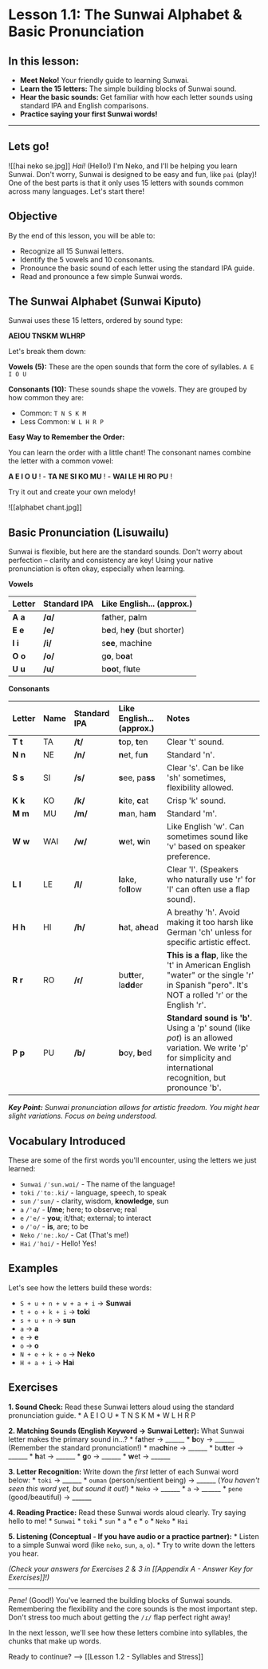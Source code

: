 
# **Lesson 1.1: The Sunwai Alphabet & Basic Pronunciation**

## In this lesson:

*   **Meet Neko!** Your friendly guide to learning Sunwai.
*   **Learn the 15 letters:** The simple building blocks of Sunwai sound.
*   **Hear the basic sounds:** Get familiar with how each letter sounds using standard IPA and English comparisons.
*   **Practice saying your first Sunwai words!**

---
## Lets go!

![[hai neko se.jpg]]
*Hai!* (Hello!) I'm Neko, and I'll be helping you learn Sunwai. Don't worry, Sunwai is designed to be easy and fun, like `pai` (play)! One of the best parts is that it only uses 15 letters with sounds common across many languages. Let's start there!

## Objective

By the end of this lesson, you will be able to:

*   Recognize all 15 Sunwai letters.
*   Identify the 5 vowels and 10 consonants.
*   Pronounce the basic sound of each letter using the standard IPA guide.
*   Read and pronounce a few simple Sunwai words.

## The Sunwai Alphabet (Sunwai Kiputo)

Sunwai uses these 15 letters, ordered by sound type:

**AEIOU TNSKM WLHRP**

Let's break them down:

**Vowels (5):** These are the open sounds that form the core of syllables.
`A E I O U`

**Consonants (10):** These sounds shape the vowels. They are grouped by how common they are:
*   Common: `T N S K M`
*   Less Common: `W L H R P`

**Easy Way to Remember the Order:**

You can learn the order with a little chant! The consonant names combine the letter with a common vowel:

**A E I O U** ! -  **TA NE SI KO MU** ! - **WAI LE HI RO PU** !

Try it out and create your own melody!

![[alphabet chant.jpg]]

## Basic Pronunciation (Lisuwailu)

Sunwai is flexible, but here are the standard sounds. Don't worry about perfection – clarity and consistency are key! Using your native pronunciation is often okay, especially when learning.

**Vowels**

| Letter  | Standard IPA | Like English... (approx.)      |
| :------ | :----------- | :----------------------------- |
| **A a** | **/ɑ/**      | f**a**ther, p**a**lm           |
| **E e** | **/e/**      | b**e**d, h**ey** (but shorter) |
| **I i** | **/i/**      | s**ee**, mach**i**ne           |
| **O o** | **/o/**      | g**o**, b**oa**t               |
| **U u** | **/u/**      | b**oo**t, fl**u**te            |

**Consonants**

| Letter  | Name | Standard IPA | Like English... (approx.) | Notes                                                                                                                                                            |
| :------ | :--- | :----------- | :------------------------ | :--------------------------------------------------------------------------------------------------------------------------------------------------------------- |
| **T t** | TA   | **/t/**      | **t**op, **t**en          | Clear 't' sound.                                                                                                                                                 |
| **N n** | NE   | **/n/**      | **n**et, fu**n**          | Standard 'n'.                                                                                                                                                    |
| **S s** | SI   | **/s/**      | **s**ee, pa**ss**         | Clear 's'. Can be like 'sh' sometimes, flexibility allowed.                                                                                                      |
| **K k** | KO   | **/k/**      | **k**ite, **c**at         | Crisp 'k' sound.                                                                                                                                                 |
| **M m** | MU   | **/m/**      | **m**an, ha**m**          | Standard 'm'.                                                                                                                                                    |
| **W w** | WAI  | **/w/**      | **w**et, **w**in          | Like English 'w'. Can sometimes sound like 'v' based on speaker preference.                                                                                      |
| **L l** | LE   | **/l/**      | **l**ake, fo**ll**ow      | Clear 'l'. (Speakers who naturally use 'r' for 'l' can often use a flap sound).                                                                                  |
| **H h** | HI   | **/h/**      | **h**at, a**h**ead        | A breathy 'h'. Avoid making it too harsh like German 'ch' unless for specific artistic effect.                                                                   |
| **R r** | RO   | **/ɾ/**      | bu**tt**er, la**dd**er    | **This is a flap**, like the 't' in American English "water" or the single 'r' in Spanish "pero". It's NOT a rolled 'r' or the English 'r'.                      |
| **P p** | PU   | **/b/**      | **b**oy, **b**ed          | **Standard sound is 'b'**. Using a 'p' sound (like *pot*) is an allowed variation. We write 'p' for simplicity and international recognition, but pronounce 'b'. |

***Key Point:** Sunwai pronunciation allows for artistic freedom. You might hear slight variations. Focus on being understood.*

## Vocabulary Introduced

These are some of the first words you'll encounter, using the letters we just learned:

*   `Sunwai` `/ˈsun.wɑi/` - The name of the language!
*   `toki` `/ˈtoː.ki/` - language, speech, to speak
*   `sun` `/ˈsun/` - clarity, wisdom, **knowledge**, sun
*   `a` `/ˈɑ/` - **I/me**; here; to observe; real
*   `e` `/ˈe/` - **you**; it/that; external; to interact
*   `o` `/ˈo/` - **is**, are; to be
*   `Neko` `/ˈneː.ko/` - Cat (That's me!)
*   `Hai` `/ˈhɑi/` - Hello! Yes!

## Examples

Let's see how the letters build these words:

*   `S + u + n + w + a + i` -> **Sunwai**
*   `t + o + k + i` -> **toki**
*   `s + u + n` -> **sun**
*   `a` -> **a**
*   `e` -> **e**
*   `o` -> **o**
*   `N + e + k + o` -> **Neko**
*   `H + a + i` -> **Hai**

## Exercises

**1. Sound Check:** Read these Sunwai letters aloud using the standard pronunciation guide.
    *   A E I O U
    *   T N S K M
    *   W L H R P

**2. Matching Sounds (English Keyword -> Sunwai Letter):** What Sunwai letter makes the primary sound in...?
    *   f**a**ther -> ______
    *   **b**oy -> ______ (Remember the standard pronunciation!)
    *   ma**ch**ine -> ______
    *   bu**tt**er -> ______
    *   **h**at -> ______
    *   **g**o -> ______
    *   **w**et -> ______

**3. Letter Recognition:** Write down the *first* letter of each Sunwai word below:
    *   `toki` -> ______
    *   `ouman` (person/sentient being) -> ______ (*You haven't seen this word yet, but sound it out!*)
    *   `Neko` -> ______
    *   `a` -> ______
    *   `pene` (good/beautiful) -> ______

**4. Reading Practice:** Read these Sunwai words aloud clearly. Try saying hello to me!
    *   `Sunwai`
    *   `toki`
    *   `sun`
    *   `a`
    *   `e`
    *   `o`
    *   `Neko`
    *   `Hai`

**5. Listening (Conceptual - If you have audio or a practice partner):**
    *   Listen to a simple Sunwai word (like `neko`, `sun`, `a`, `o`).
    *   Try to write down the letters you hear.

*(Check your answers for Exercises 2 & 3 in [[Appendix A - Answer Key for Exercises]]!)*

---

*Pene!* (Good!) You've learned the building blocks of Sunwai sounds. Remembering the flexibility and the core sounds is the most important step. Don't stress too much about getting the `/ɾ/` flap perfect right away!

In the next lesson, we'll see how these letters combine into syllables, the chunks that make up words.

Ready to continue? --> [[Lesson 1.2 - Syllables and Stress]]